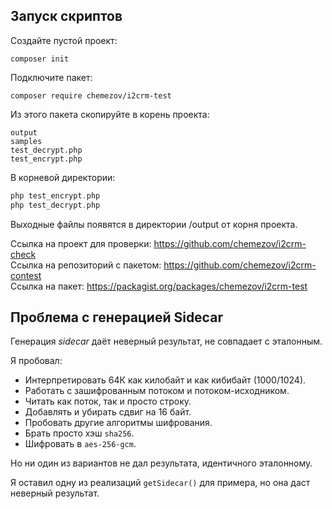 ## Запуск скриптов

Создайте пустой проект:

```shell
composer init
```

Подключите пакет:

```shell
composer require chemezov/i2crm-test
```

Из этого пакета скопируйте в корень проекта:

```shell
output
samples
test_decrypt.php
test_encrypt.php
```

В корневой директории:

```php
php test_encrypt.php
php test_decrypt.php
```

Выходные файлы появятся в директории /output от корня проекта.

Ссылка на проект для проверки: https://github.com/chemezov/i2crm-check  
Ссылка на репозиторий с пакетом: https://github.com/chemezov/i2crm-contest  
Ссылка на пакет: https://packagist.org/packages/chemezov/i2crm-test

## Проблема с генерацией Sidecar

Генерация *sidecar* даёт неверный результат, не совпадает с эталонным.

Я пробовал:
- Интерпретировать 64К как килобайт и как кибибайт (1000/1024).
- Работать с зашифрованным потоком и потоком-исходником.
- Читать как поток, так и просто строку.
- Добавлять и убирать сдвиг на 16 байт.
- Пробовать другие алгоритмы шифрования.
- Брать просто хэш `sha256`.
- Шифровать в `aes-256-gcm`.

Но ни один из вариантов не дал результата, идентичного эталонному.

Я оставил одну из реализаций `getSidecar()` для примера, но она даст неверный результат.
